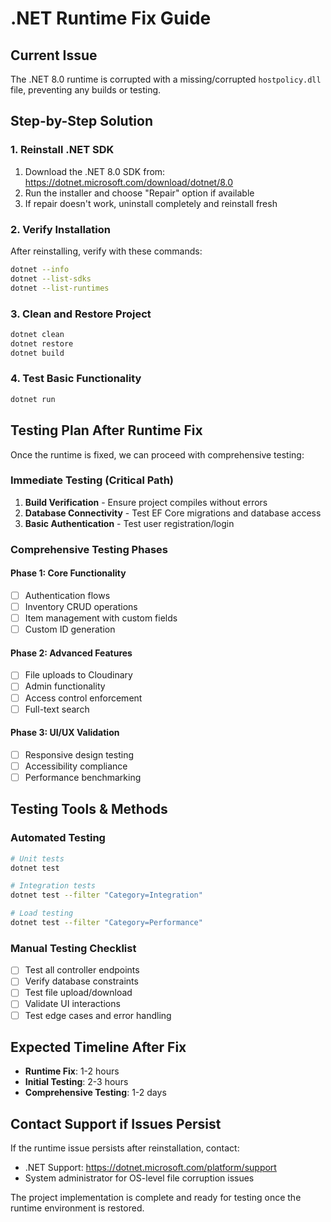 # .NET Runtime Fix Guide

## Current Issue
The .NET 8.0 runtime is corrupted with a missing/corrupted `hostpolicy.dll` file, preventing any builds or testing.

## Step-by-Step Solution

### 1. Reinstall .NET SDK
1. Download the .NET 8.0 SDK from: https://dotnet.microsoft.com/download/dotnet/8.0
2. Run the installer and choose "Repair" option if available
3. If repair doesn't work, uninstall completely and reinstall fresh

### 2. Verify Installation
After reinstalling, verify with these commands:
```bash
dotnet --info
dotnet --list-sdks
dotnet --list-runtimes
```

### 3. Clean and Restore Project
```bash
dotnet clean
dotnet restore
dotnet build
```

### 4. Test Basic Functionality
```bash
dotnet run
```

## Testing Plan After Runtime Fix

Once the runtime is fixed, we can proceed with comprehensive testing:

### Immediate Testing (Critical Path)
1. **Build Verification** - Ensure project compiles without errors
2. **Database Connectivity** - Test EF Core migrations and database access
3. **Basic Authentication** - Test user registration/login

### Comprehensive Testing Phases

#### Phase 1: Core Functionality
- [ ] Authentication flows
- [ ] Inventory CRUD operations
- [ ] Item management with custom fields
- [ ] Custom ID generation

#### Phase 2: Advanced Features
- [ ] File uploads to Cloudinary
- [ ] Admin functionality
- [ ] Access control enforcement
- [ ] Full-text search

#### Phase 3: UI/UX Validation
- [ ] Responsive design testing
- [ ] Accessibility compliance
- [ ] Performance benchmarking

## Testing Tools & Methods

### Automated Testing
```bash
# Unit tests
dotnet test

# Integration tests
dotnet test --filter "Category=Integration"

# Load testing
dotnet test --filter "Category=Performance"
```

### Manual Testing Checklist
- [ ] Test all controller endpoints
- [ ] Verify database constraints
- [ ] Test file upload/download
- [ ] Validate UI interactions
- [ ] Test edge cases and error handling

## Expected Timeline After Fix
- **Runtime Fix**: 1-2 hours
- **Initial Testing**: 2-3 hours
- **Comprehensive Testing**: 1-2 days

## Contact Support if Issues Persist
If the runtime issue persists after reinstallation, contact:
- .NET Support: https://dotnet.microsoft.com/platform/support
- System administrator for OS-level file corruption issues

The project implementation is complete and ready for testing once the runtime environment is restored.
